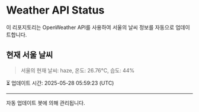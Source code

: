 
# Weather API Status

이 리포지토리는 OpenWeather API를 사용하여 서울의 날씨 정보를 자동으로 업데이트합니다.

## 현재 서울 날씨
> 서울의 현재 날씨: haze, 온도: 26.76°C, 습도: 44%

⏳ 업데이트 시간: 2025-05-28 05:59:23 (UTC)

---
자동 업데이트 봇에 의해 관리됩니다.

